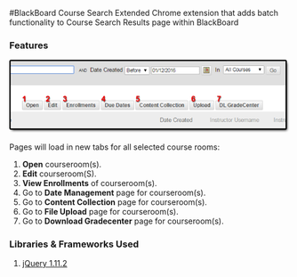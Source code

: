 #BlackBoard Course Search Extended
Chrome extension that adds batch functionality to Course Search Results page within BlackBoard

### Features

![](screenshot.png?raw=true "Screenshot of buttons")

Pages will load in new tabs for all selected course rooms:

1. **Open** courseroom(s).
2. **Edit** courseroom(S).
3. **View Enrollments** of courseroom(s).
4. Go to **Date Management** page for courseroom(s).
5. Go to **Content Collection** page for courseroom(s).
6. Go to **File Upload** page for courseroom(s).
7. Go to **Download Gradecenter** page for courseroom(s).

### Libraries & Frameworks Used
1. [jQuery  1.11.2](https://jquery.org/)